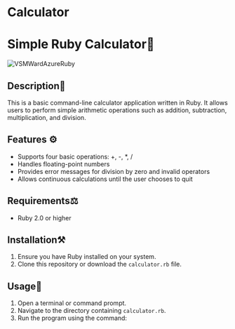 # Calculator

# Simple Ruby Calculator🧮

![VSMWardAzureRuby](https://github.com/user-attachments/assets/ce586e58-c3cd-4b2c-9825-08f1600c50a9)

## Description🧾
This is a basic command-line calculator application written in Ruby. It allows users to perform simple arithmetic operations such as addition, subtraction, multiplication, and division.

## Features ⚙️
- Supports four basic operations: +, -, *, /
- Handles floating-point numbers
- Provides error messages for division by zero and invalid operators
- Allows continuous calculations until the user chooses to quit

## Requirements⚖️
- Ruby 2.0 or higher

## Installation⚒️
1. Ensure you have Ruby installed on your system.
2. Clone this repository or download the `calculator.rb` file.

## Usage🔗
1. Open a terminal or command prompt.
2. Navigate to the directory containing `calculator.rb`.
3. Run the program using the command:
